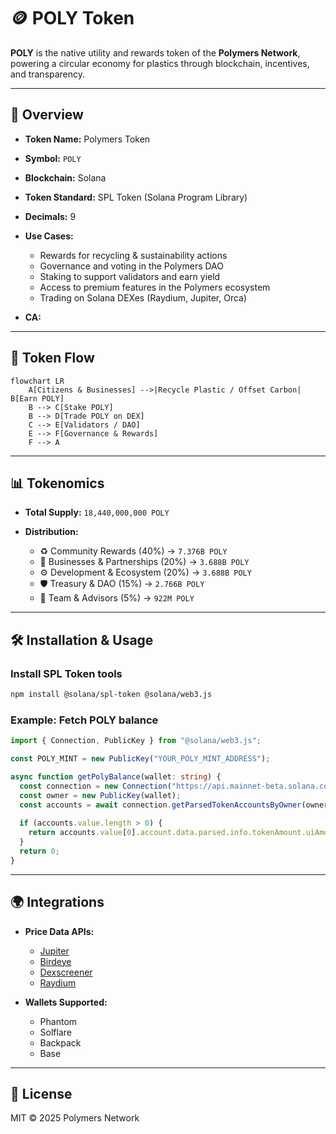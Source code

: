 # 🪙 POLY Token

**POLY** is the native utility and rewards token of the **Polymers Network**, powering a circular economy for plastics through blockchain, incentives, and transparency.

---

## 📌 Overview

* **Token Name:** Polymers Token
* **Symbol:** `POLY`
* **Blockchain:** Solana
* **Token Standard:** SPL Token (Solana Program Library)
* **Decimals:** 9
* **Use Cases:**

  * Rewards for recycling & sustainability actions
  * Governance and voting in the Polymers DAO
  * Staking to support validators and earn yield
  * Access to premium features in the Polymers ecosystem
  * Trading on Solana DEXes (Raydium, Jupiter, Orca)

* **CA:**

---

## 🔄 Token Flow

```mermaid
flowchart LR
    A[Citizens & Businesses] -->|Recycle Plastic / Offset Carbon| B[Earn POLY]
    B --> C[Stake POLY]
    B --> D[Trade POLY on DEX]
    C --> E[Validators / DAO]
    E --> F[Governance & Rewards]
    F --> A
```

---

## 📊 Tokenomics

* **Total Supply:** `18,440,000,000 POLY`
* **Distribution:**

  * ♻️ Community Rewards (40%) → `7.376B POLY`
  * 🏢 Businesses & Partnerships (20%) → `3.688B POLY`
  * ⚙️ Development & Ecosystem (20%) → `3.688B POLY`
  * 🛡️ Treasury & DAO (15%) → `2.766B POLY`
  * 👥 Team & Advisors (5%) → `922M POLY`

---

## 🛠️ Installation & Usage

### Install SPL Token tools

```bash
npm install @solana/spl-token @solana/web3.js
```

### Example: Fetch POLY balance

```ts
import { Connection, PublicKey } from "@solana/web3.js";

const POLY_MINT = new PublicKey("YOUR_POLY_MINT_ADDRESS");

async function getPolyBalance(wallet: string) {
  const connection = new Connection("https://api.mainnet-beta.solana.com");
  const owner = new PublicKey(wallet);
  const accounts = await connection.getParsedTokenAccountsByOwner(owner, { mint: POLY_MINT });
  
  if (accounts.value.length > 0) {
    return accounts.value[0].account.data.parsed.info.tokenAmount.uiAmount;
  }
  return 0;
}
```

---

## 🌍 Integrations

* **Price Data APIs:**

  * [Jupiter](https://jup.ag/)
  * [Birdeye](https://birdeye.so/)
  * [Dexscreener](https://dexscreener.com/)
  * [Raydium](https://raydium.io/)

* **Wallets Supported:**

  * Phantom
  * Solflare
  * Backpack
  * Base

---

## 📜 License

MIT © 2025 Polymers Network
